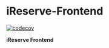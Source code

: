 # iReserve-Frontend

[![codecov](https://codecov.io/gh/SD-Project-2025/iReserve-Frontend-Backup/graph/badge.svg?token=dZ53gSdc1G)](https://codecov.io/gh/SD-Project-2025/iReserve-Frontend-Backup)

**iReserve Frontend**

